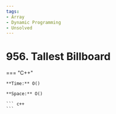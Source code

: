 ```yaml
---
tags:
- Array
- Dynamic Programming
- Unsolved
---
```



# 956. Tallest Billboard

=== "C++"

    **Time:** O()

    **Space:** O()

    ``` c++
    ```